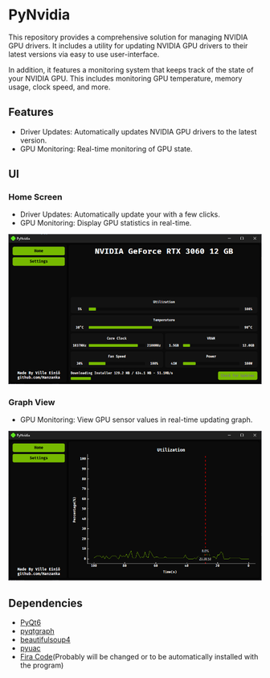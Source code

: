 
# PyNvidia
This repository provides a comprehensive solution for managing NVIDIA GPU drivers. It includes a utility for updating NVIDIA GPU drivers to their latest versions via easy to use user-interface.

In addition, it features a monitoring system that keeps track of the state of your NVIDIA GPU. This includes monitoring GPU temperature, memory usage, clock speed, and more.

## Features
- Driver Updates: Automatically updates NVIDIA GPU drivers to the latest version.
- GPU Monitoring: Real-time monitoring of GPU state.

## UI
### Home Screen
- Driver Updates: Automatically update your with a few clicks.
- GPU Monitoring: Display GPU statistics in real-time.

![Home Screen](https://github.com/Hanzanka/PyNvidia/blob/main/homescreen.png?raw=true)
### Graph View
- GPU Monitoring: View GPU sensor values in real-time updating graph.

![Graph View](https://github.com/Hanzanka/PyNvidia/blob/main/graphview.png?raw=true)

## Dependencies
- [PyQt6](https://pypi.org/project/PyQt6/)
- [pyqtgraph](https://pypi.org/project/pyqtgraph/)
- [beautifulsoup4](https://pypi.org/project/beautifulsoup4/)
- [pyuac](https://pypi.org/project/pyuac/)
- [Fira Code](https://fonts.google.com/specimen/Fira+Code)(Probably will be changed or to be automatically installed with the program)
